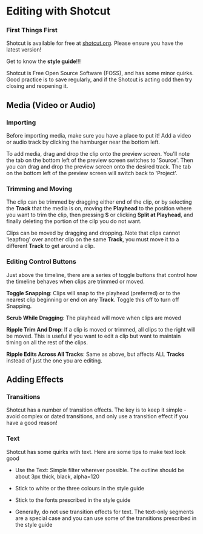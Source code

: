 # Editing with Shotcut

### First Things First

Shotcut is available for free at [shotcut.org](https://shotcut.org/download/).  Please ensure you have the latest version!

Get to know the **style guide**!!!

Shotcut is Free Open Source Software (FOSS), and has some minor quirks.  Good practice is to save regularly, and if the Shotcut is acting odd then try closing and reopening it.

## Media (Video or Audio)

### Importing

Before importing media, make sure you have a place to put it!  Add a video or audio track by clicking the hamburger near the bottom left.

To add media, drag and drop the clip onto the preview screen.  You'll note the tab on the bottom left of the preview screen switches to 'Source'.  Then you can drag and drop the preview screen onto the desired track.  The tab on the bottom left of the preview screen will switch back to 'Project'.

### Trimming and Moving

The clip can be trimmed by dragging either end of the clip, or by selecting the **Track** that the media is on, moving the **Playhead** to the position where you want to trim the clip, then pressing **S** or clicking **Split at Playhead**, and finally deleting the portion of the cilp you do not want.

Clips can be moved by dragging and dropping.  Note that clips cannot 'leapfrog' over another clip on the same **Track**, you must move it to a different **Track** to get around a clip.

### Editing Control Buttons

Just above the timeline, there are a series of toggle buttons that control how the timeline behaves when clips are trimmed or moved.

**Toggle Snapping**: Clips will snap to the playhead (preferred) or to the nearest clip beginning or end on any **Track**.  Toggle this off to turn off Snapping.

**Scrub While Dragging**: The playhead will move when clips are moved

**Ripple Trim And Drop**: If a clip is moved or trimmed, all clips to the right will be moved.  This is useful if you want to edit a clip but want to maintain timing on all the rest of the clips.

**Ripple Edits Across All Tracks**: Same as above, but affects ALL **Tracks** instead of just the one you are editing.

## Adding Effects

### Transitions

Shotcut has a number of transition effects.  The key is to keep it simple - avoid complex or dated transitions, and only use a transition effect if you have a good reason!

### Text

Shotcut has some quirks with text.  Here are some tips to make text look good

* Use the Text: Simple filter wherever possible.  The outline should be about 3px thick, black, alpha=120

* Stick to white or the three colours in the style guide

* Stick to the fonts prescribed in the style guide

* Generally, do not use transition effects for text.  The text-only segments are a special case and you can use some of the transitions prescribed in the style guide
